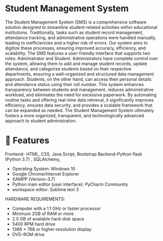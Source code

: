 # Student Management System
  
The Student Management System (SMS) is a comprehensive software solution designed to streamline student-related activities within educational institutions. Traditionally, tasks such as student record management, attendance tracking, and administrative operations were handled manually, leading to inefficiencies and a higher risk of errors. Our system aims to digitize these processes, ensuring improved accuracy, efficiency, and scalability. The SMS features a user-friendly interface that supports two roles: Administrator and Student. Administrators have complete control over the system, allowing them to add and manage student records, update attendance, and categorize students based on their respective departments, ensuring a well-organized and structured data management approach. Students, on the other hand, can access their personal details and attendance status using their roll number. This system enhances transparency between students and management, reduces administrative workload, and eliminates the need for excessive paperwork. By automating routine tasks and offering real-time data retrieval, it significantly improves efficiency, ensures data security, and provides a scalable framework that can be expanded as needed. The Student Management System ultimately fosters a more organized, transparent, and technologically advanced approach to student administration.

# 📝 Features
Frontend- HTML, CSS, Java Script, Bootstrap Backend-Python flask (Python 3.7) , SQLAlchemy, 
* Operating System: Windows 10
* Google Chrome/Internet Explorer
* XAMPP (Version-3.7)
* Python main editor (user interface): PyCharm Community
* workspace editor: Sublime text 3
  
HARDWARE REQUIREMENTS:
* Computer with a 1.1 GHz or faster processor
* Minimum 2GB of RAM or more
* 2.5 GB of available hard-disk space
* 5400 RPM hard drive
* 1366 × 768 or higher-resolution display
* DVD-ROM drive



